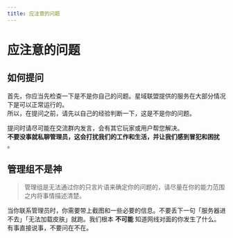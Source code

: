 ```yaml
---
title: 应注意的问题
---
```

# 应注意的问题


## 如何提问
首先，你应当先检查一下是不是你自己的问题。星域联盟提供的服务在大部分情况下是可以正常运行的。  
所以，在提问之前，请先以自己的经验判断一下，这是不是你的问题。

提问时请尽可能在交流群内发言，会有其它玩家或用户帮您解决。  
**不要没事就私聊管理员，这会打扰我们的工作和生活，并让我们感到冒犯和困扰** 。

## 管理组不是神

> 管理组是无法通过你的只言片语来确定你的问题的，请尽量在你的能力范围之内将事情描述清楚。    

当你联系管理员时，你需要带上截图和一些必要的信息。不要丢下一句「服务器进不去」「无法加载皮肤」就跑。我们根本 **不可能** 知道网线对面的你发生了什么。  
有事直接说事，不要问在不在。
